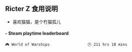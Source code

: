 ## Ricter Z 食用说明
- 喜欢猫猫，是个冇猫孤儿

<!-- steam-box start -->
#### - Steam playtime leaderboard
```text
🎮 World of Warships                 🕘 211 hrs 18 mins
```
<!-- Powered by https://github.com/YouEclipse/steam-box . -->
<!-- steam-box end -->
